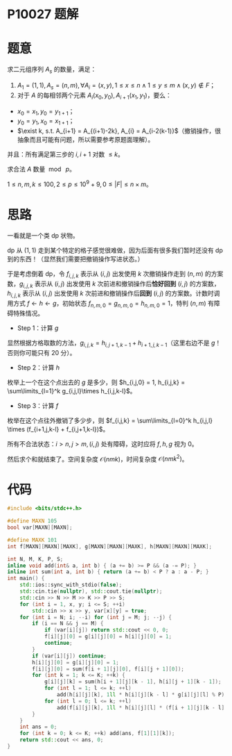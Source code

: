 # P10027 题解

# 题意

求二元组序列 $A_s$ 的数量，满足：

1. $A_1 = (1, 1), A_s = (n, m), \forall A_i = (x, y), 1 \leq x \leq n \land 1 \leq y \leq m \land (x, y) \notin F$；
2. 对于 $A$ 的每相邻两个元素 $A_i(x_0, y_0), A_{i+1}(x_1, y_1)$，要么：
+ $x_0 = x_1, y_0 = y_{1 + 1}$；
+ $y_0 = y_1, x_0 = x_{1 + 1}$；
+ $\exist k, s.t. A_{i+1} = A_{(i+1)-2k}, A_{i} = A_{i-2(k-1)}$（撤销操作，很抽象而且可能有问题，所以需要参考原题面理解）。

并且：所有满足第三步的 $i, i+1$ 对数 $\leq k$。

求合法 $A$ 数量 $\bmod\ p$。

$1 \leq n, m, k \leq 100, 2\leq p \leq 10^9 + 9, 0 \leq \lvert F \rvert \leq n\times m$。

# 思路

一看就是一个类 dp 状物。

dp 从 $(1, 1)$ 走到某个特定的格子感觉很难做，因为后面有很多我们暂时还没有 dp 到的东西！（显然我们需要把撤销操作写进状态。）

于是考虑倒着 dp，令 $f_{i,j,k}$ 表示从 $(i, j)$ 出发使用 $k$ 次撤销操作走到 $(n, m)$ 的方案数，$g_{i,j,k}$ 表示从 $(i, j)$ 出发使用 $k$ 次前进和撤销操作后**恰好回到** $(i, j)$ 的方案数，$h_{i, j, k}$ 表示从 $(i, j)$ 出发使用 $k$ 次前进和撤销操作后**回到** $(i, j)$ 的方案数。计数时调用方式 $f \gets h \gets g$，初始状态 $f_{n,m,0} = g_{n,m,0} = h_{n,m,0} = 1$，特判 $(n, m)$ 有障碍特殊情况。

+ Step 1：计算 $g$

显然根据方格取数的方法，$g_{i,j,k} = h_{i,j+1,k-1}+h_{i+1,j,k-1}$（这里右边不是 $g$！否则你可能只有 $20$ 分）。

+ Step 2：计算 $h$

枚举上一个在这个点出去的 $g$ 是多少，则 $h_{i,j,0} = 1, h_{i,j,k} = \sum\limits_{l=1}^k g_{i,j,l}\times h_{i,j,k-l}$。

+ Step 3：计算 $f$

枚举在这个点往外撤销了多少步，则 $f_{i,j,k} = \sum\limits_{l=0}^k h_{i,j,l} \times (f_{i+1,j,k-l} + f_{i,j+1,k-l})$。

所有不合法状态：$i \gt n, j \gt m, (i, j)$ 处有障碍，这时应将 $f,h,g$ 视为 $0$。

然后求个和就结束了。空间复杂度 $\mathcal O(nmk)$，时间复杂度 $\mathcal O(nmk^2)$。

# 代码

```cpp
#include <bits/stdc++.h>

#define MAXN 105
bool var[MAXN][MAXN];

#define MAXK 101
int f[MAXN][MAXN][MAXK], g[MAXN][MAXN][MAXK], h[MAXN][MAXN][MAXK];

int N, M, K, P, S;
inline void add(int& a, int b) { (a += b) >= P && (a -= P); }
inline int sum(int a, int b) { return (a += b) < P ? a : a - P; }
int main() {
	std::ios::sync_with_stdio(false);
	std::cin.tie(nullptr), std::cout.tie(nullptr);
	std::cin >> N >> M >> K >> P >> S;
	for (int i = 1, x, y; i <= S; ++i) 
		std::cin >> x >> y, var[x][y] = true;
	for (int i = N; i; --i) for (int j = M; j; --j) {
		if (i == N && j == M) {
			if (var[i][j]) return std::cout << 0, 0;
			f[i][j][0] = g[i][j][0] = h[i][j][0] = 1;
			continue;
		}
		if (var[i][j]) continue;
		h[i][j][0] = g[i][j][0] = 1;
		f[i][j][0] = sum(f[i + 1][j][0], f[i][j + 1][0]);
		for (int k = 1; k <= K; ++k) {
			g[i][j][k] = sum(h[i + 1][j][k - 1], h[i][j + 1][k - 1]);
			for (int l = 1; l <= k; ++l) 
				add(h[i][j][k], 1ll * h[i][j][k - l] * g[i][j][l] % P);
			for (int l = 0; l <= k; ++l) 
				add(f[i][j][k], 1ll * h[i][j][l] * (f[i + 1][j][k - l] + f[i][j + 1][k - l]) % P);
		}
	}
	int ans = 0;
	for (int k = 0; k <= K; ++k) add(ans, f[1][1][k]);
	return std::cout << ans, 0;
}
```